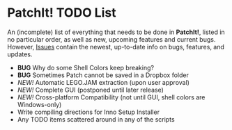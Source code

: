 PatchIt! TODO List
==================

An (incomplete) list of everything that needs to be done in **PatchIt!**, listed in no particular order, as well as new, upcoming features and current bugs.
However, [Issues](https://github.com/le717/PatchIt/issues) contain the newest, up-to-date info on bugs, features, and updates.
* **BUG** Why do some Shell Colors keep breaking?
* **BUG** Sometimes Patch cannot be saved in a Dropbox folder
* *NEW!* Automatic LEGO.JAM extraction (upon user approval)
* *NEW!* Complete GUI (postponed until later release)
* *NEW!* Cross-platform Compatibility (not until GUI, shell colors are Windows-only)
* Write compiling directions for Inno Setup Installer
* Any TODO items scattered around in any of the scripts
